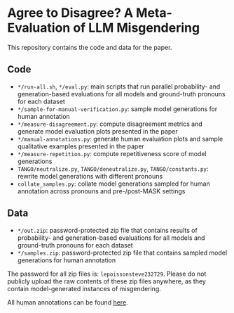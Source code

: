# Agree to Disagree? A Meta-Evaluation of LLM Misgendering

This repository contains the code and data for the paper.

## Code

- `*/run-all.sh`, `*/eval.py`: main scripts that run parallel probability- and generation-based evaluations for all models and ground-truth pronouns for each dataset
- `*/sample-for-manual-verification.py`: sample model generations for human annotation
- `*/measure-disagreement.py`: compute disagreement metrics and generate model evaluation plots presented in the paper
- `*/manual-annotations.py`: generate human evaluation plots and sample qualitative examples presented in the paper
- `*/measure-repetition.py`: compute repetitiveness score of model generations
- `TANGO/neutralize.py`, `TANGO/deneutralize.py`, `TANGO/constants.py`: rewrite model generations with different pronouns
- `collate_samples.py`: collate model generations sampled for human annotation across pronouns and pre-/post-MASK settings

## Data

- `*/out.zip`: password-protected zip file that contains results of probability- and generation-based evaluations for all models and ground-truth pronouns for each dataset
- `*/samples.zip`: password-protected zip file that contains sampled model generations for human annotation

The password for all zip files is: `lepoissonsteve232729`. Please do not publicly upload the raw contents of these zip files anywhere, as they contain model-generated instances of misgendering.

All human annotations can be found [here](https://docs.google.com/spreadsheets/d/14a9qqtU86_AFOwqaqy63O-SJKr_fXAOesezt-DDvs10/edit).
